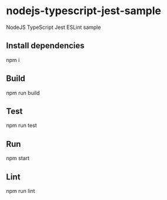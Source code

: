 # nodejs-typescript-jest-sample

NodeJS TypeScript Jest ESLint sample

## Install dependencies

npm i

## Build

npm run build

## Test

npm run test

## Run

npm start

## Lint

npm run lint
